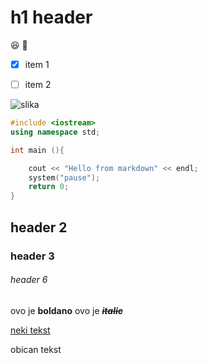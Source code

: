 # h1 header

:laughing: :memo:


- [x] item 1
- [ ] item 2



![slika](https://res.cloudinary.com/dk2ghb1pg/image/upload/v1535301733/bxoyfrkj4zwtbsewcryf.png)



```cpp
#include <iostream>
using namespace std;

int main (){

    cout << "Hello from markdown" << endl;
    system("pause");
    return 0;
}
```



## header 2
### header 3
###### header 6
ovo je **boldano**
ovo je ***~~italic~~***

[neki tekst](#h1-header)

obican tekst
